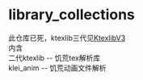 # library_collections
此仓库已死，ktexlib三代见[KtexlibV3](https://github.com/Akarinnnnn/ktexlibv3)  
内含  
  二代ktexlib -- 饥荒tex解析库  
  klei_anim -- 饥荒动画文件解析
